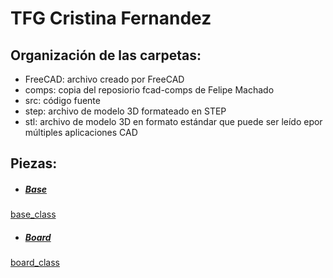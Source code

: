 # TFG Cristina Fernandez

## Organización de las carpetas:

- FreeCAD: archivo creado por FreeCAD
- comps: copia del reposiorio fcad-comps de Felipe Machado
- src: código fuente
- step: archivo de modelo 3D formateado en STEP
- stl: archivo de modelo 3D en formato estándar que puede ser leído epor múltiples aplicaciones CAD

## Piezas:

- ##### [Base](https://github.com/URJCMakerGroup/TFG---Cristina---Fernandez/blob/main/src/base_class.py)

[base_class](https://github.com/URJCMakerGroup/TFG---Cristina---Fernandez/blob/main/img/base_class.PNG)

- ##### [Board](https://github.com/URJCMakerGroup/TFG---Cristina---Fernandez/blob/main/src/board_class.py)

[board_class](https://github.com/URJCMakerGroup/TFG---Cristina---Fernandez/blob/main/img/board_class.PNG)



